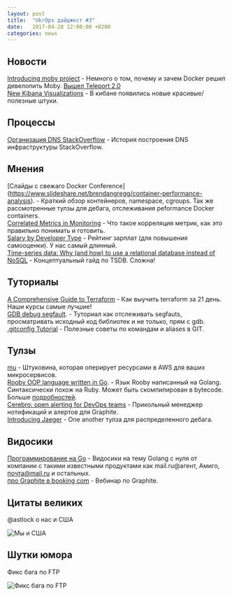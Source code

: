 ```yaml
---
layout: post
title:  "UkrOps дайджест #3"
date:   2017-04-28 12:00:00 +0200
categories: news
---
```



Новости
-------
[Introducing moby project](https://blog.docker.com/2017/04/introducing-the-moby-project/) - Немного о том, почему и зачем Docker решил девелопить Moby. 
[Вышел Teleport 2.0](http://gravitational.com/blog/teleport_2.0_released)  
[New Kibana Visualizations](https://www.elastic.co/blog/awesome-new-kibana-visualizations-heatmap-and-point-series) - В кибане появились новые красивые/полезные штуки. 


Процессы
--------
[Организация DNS StackOverflow](https://blog.maddevs.io/stackoverflow-dns-1db680f2032e) - История построения DNS инфраструктуры StackOverflow.


Мнения
------
[Слайды с cвежаго Docker Conference] (https://www.slideshare.net/brendangregg/container-performance-analysis). - Краткий обзор контейнеров, namespace, cgroups. Так же рассмотренные тулзы для дебага, отслеживания peformance Docker containers.  
[Correlated Metrics in Monitoring](https://www.vividcortex.com/blog/correlating-metrics) - Что такое корреляция метрик, как это правильно понимать и готовить.   
[Salary by Developer Type](http://stackoverflow.com/insights/survey/2017#work-salary-by-developer-type) - Рейтинг зарплат (для повышения самооценки). У нас самый длинный.  
[Time-series data: Why (and how) to use a relational database instead of NoSQL](https://blog.timescale.com/time-series-data-why-and-how-to-use-a-relational-database-instead-of-nosql-d0cd6975e87c) - Концептуальный гайд по TSDB. Сложна! 


Туториалы
---------
[A Comprehensive Guide to Terraform](https://blog.gruntwork.io/a-comprehensive-guide-to-terraform-b3d32832baca) - Как выучить terraform за 21 день. Наши курсы самые лучшие!   
[GDB debug segfault](http://www.brendangregg.com/blog/2016-08-09/gdb-example-ncurses.html). - Туториал как отслеживать segfauts, просматривать исходный код библиотек и не только, прям с gdb.  
[.gitconfig Tutorial](https://blog.scottnonnenberg.com/better-git-configuration/) - Полезные советы по командам и aliases в GIT.


Тулзы
-----
[mu](https://github.com/stelligent/mu/blob/develop/README.md) - Штуковина, которая оперирует ресурсами в AWS для ваших микросервисов.   
[Rooby OOP language written in Go](https://github.com/st0012/Rooby). - Язык Rooby написанный на Golang. Синтаксически похож на Ruby. Может быть скомпилирован в bytecode. Больше [подробностей](https://github.com/st0012/Rooby#features).    
[Cerebro: open alerting for DevOps teams](https://github.com/voyages-sncf-technologies/cerebro) - Прикольный менеджер нотификаций и алертов для Graphite.   
[Introducing Jaeger](http://jaeger.readthedocs.io/en/latest/news/) - One another тулза для распределенного дебага. 


Видосики
--------
[Программирование на Go](https://www.youtube.com/playlist?list=PLrCZzMib1e9q-X5V9pTM6J0AemRWseM7I) - Видосики на тему Golang с нуля от компании с такими известными продуктами как mail.ru@агент, Амиго, почта@mail.ru и остальных.  
[про Graphite в booking com](https://www.youtube.com/watch?v=y_Lf6bVzBXI) - Вебинар по Graphite.  


Цитаты великих
--------------
@astlock о нас и США

![Мы и США](http://i.imgur.com/mIqvxU7.png)


Шутки юмора
-----------
Фикс бага по FTP

![Фикс бага по FTP](http://www.fresher.ru/wp-content/images2/2091/1.jpg)
